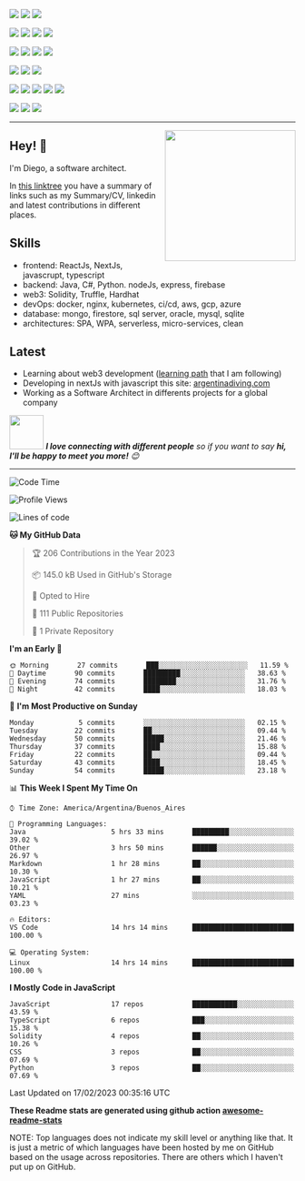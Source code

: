 ![](https://img.shields.io/badge/Web3-Solidity-informational?style=flat&logo=solidity&logoColor=white&color=6aa6f8)
![](https://img.shields.io/badge/Web3-Hardhat-informational?style=flat&logo=hardhat&logoColor=white&color=6aa6f8)
![](https://img.shields.io/badge/Web3-Truffle-informational?style=flat&logo=truffle&logoColor=white&color=6aa6f8)

![](https://img.shields.io/badge/Frontend-JavaScript-informational?style=flat&logo=javascript&logoColor=white&color=6aa6f8)
![](https://img.shields.io/badge/Frontend-Typescript-informational?style=flat&logo=typescript&logoColor=white&color=6aa6f8)
![](https://img.shields.io/badge/Frontend-React-informational?style=flat&logo=react&logoColor=white&color=6aa6f8)
![](https://img.shields.io/badge/Frontend-Next-informational?style=flat&logo=next&logoColor=white&color=6aa6f8)

![](https://img.shields.io/badge/Backend-Java-informational?style=flat&logo=java&logoColor=white&color=6aa6f8)
![](https://img.shields.io/badge/Backend-C%23-informational?style=flat&logo=csharp&logoColor=white&color=6aa6f8)
![](https://img.shields.io/badge/Backend-Python-informational?style=flat&logo=python&logoColor=white&color=6aa6f8)
![](https://img.shields.io/badge/Backend-node-informational?style=flat&logo=node&logoColor=white&color=6aa6f8)

![](https://img.shields.io/badge/BDD-PostgreSQL-informational?style=flat&logo=postgresql&logoColor=white&color=6aa6f8)
![](https://img.shields.io/badge/BDD-Oracle-informational?style=flat&logo=oracle&logoColor=white&color=6aa6f8)
![](https://img.shields.io/badge/BDD-SQLServer-informational?style=flat&logo=sqlserver&logoColor=white&color=6aa6f8)

![](https://img.shields.io/badge/Tools-Docker-informational?style=flat&logo=docker&logoColor=white&color=6aa6f8)
![](https://img.shields.io/badge/Tools-Kubernetes-informational?style=flat&logo=kubernetes&logoColor=white&color=6aa6f8)
![](https://img.shields.io/badge/Tools-Jenkins-informational?style=flat&logo=jenkins&logoColor=white&color=6aa6f8)
![](https://img.shields.io/badge/Tools-SonarQube-informational?style=flat&logo=sonarQube&logoColor=white&color=6aa6f8)
![](https://img.shields.io/badge/Tools-Firebase-informational?style=flat&logo=firebase&logoColor=white&color=6aa6f8)

![](https://img.shields.io/badge/OS-Linux-informational?style=flat&logo=linux&logoColor=white&color=6aa6f8)
![](https://img.shields.io/badge/Editor-VS_Code-informational?style=flat&logo=visual-studio-code&logoColor=white&color=6aa6f8)
![](https://img.shields.io/badge/Shell-Bash-informational?style=flat&logo=gnu-bash&logoColor=white&color=6aa6f8)

---

<img align='right' src="https://media.giphy.com/media/M9gbBd9nbDrOTu1Mqx/giphy.gif" width="230">

## Hey! 👋

I'm Diego, a software architect.

In [this linktree](https://linktr.ee/dbaranowski) you have a summary of links such as my Summary/CV, linkedin and latest contributions in different places.

## Skills

- frontend: ReactJs, NextJs, javascrupt, typescript 
- backend: Java, C#, Python. nodeJs, express, firebase
- web3: Solidity, Truffle, Hardhat
- devOps: docker, nginx, kubernetes, ci/cd, aws, gcp, azure
- database: mongo, firestore, sql server, oracle, mysql, sqlite
- architectures: SPA, WPA, serverless, micro-services, clean

## Latest

- Learning about web3 development ([learning path](https://longhaired-slipper-994.notion.site/Ethereum-Master-roadmap-63bc8cdf21ac480790bc584b233910fc) that I am following)
- Developing in nextJs with javascript this site: [argentinadiving.com](https://argentinadiving.com)
- Working as a Software Architect in differents projects for a global company



<img src="https://media.giphy.com/media/LnQjpWaON8nhr21vNW/giphy.gif" width="60"> <em><b>I love connecting with different people</b> so if you want to say <b>hi, I'll be happy to meet you more!</b> 😊</em>

---
<!--START_SECTION:waka-->
![Code Time](http://img.shields.io/badge/Code%20Time-74%20hrs%2036%20mins-blue)

![Profile Views](http://img.shields.io/badge/Profile%20Views-3-blue)

![Lines of code](https://img.shields.io/badge/From%20Hello%20World%20I%27ve%20Written-2%20Million%20lines%20of%20code-blue)

**🐱 My GitHub Data** 

> 🏆 206 Contributions in the Year 2023
 > 
> 📦 145.0 kB Used in GitHub's Storage 
 > 
> 💼 Opted to Hire
 > 
> 📜 111 Public Repositories 
 > 
> 🔑 1 Private Repository 
 > 
**I'm an Early 🐤** 

```text
🌞 Morning       27 commits       ███░░░░░░░░░░░░░░░░░░░░░░   11.59 % 
🌆 Daytime       90 commits       █████████░░░░░░░░░░░░░░░░   38.63 % 
🌃 Evening       74 commits       ████████░░░░░░░░░░░░░░░░░   31.76 % 
🌙 Night         42 commits       ████░░░░░░░░░░░░░░░░░░░░░   18.03 % 

```
📅 **I'm Most Productive on Sunday** 

```text
Monday           5 commits       ░░░░░░░░░░░░░░░░░░░░░░░░░   02.15 % 
Tuesday         22 commits       ██░░░░░░░░░░░░░░░░░░░░░░░   09.44 % 
Wednesday       50 commits       █████░░░░░░░░░░░░░░░░░░░░   21.46 % 
Thursday        37 commits       ████░░░░░░░░░░░░░░░░░░░░░   15.88 % 
Friday          22 commits       ██░░░░░░░░░░░░░░░░░░░░░░░   09.44 % 
Saturday        43 commits       ████░░░░░░░░░░░░░░░░░░░░░   18.45 % 
Sunday          54 commits       █████░░░░░░░░░░░░░░░░░░░░   23.18 % 

```


📊 **This Week I Spent My Time On** 

```text
⌚︎ Time Zone: America/Argentina/Buenos_Aires

💬 Programming Languages: 
Java                     5 hrs 33 mins       █████████░░░░░░░░░░░░░░░░   39.02 % 
Other                    3 hrs 50 mins       ██████░░░░░░░░░░░░░░░░░░░   26.97 % 
Markdown                 1 hr 28 mins        ██░░░░░░░░░░░░░░░░░░░░░░░   10.30 % 
JavaScript               1 hr 27 mins        ██░░░░░░░░░░░░░░░░░░░░░░░   10.21 % 
YAML                     27 mins             ░░░░░░░░░░░░░░░░░░░░░░░░░   03.23 % 

🔥 Editors: 
VS Code                  14 hrs 14 mins      █████████████████████████   100.00 % 

💻 Operating System: 
Linux                    14 hrs 14 mins      █████████████████████████   100.00 % 

```

**I Mostly Code in JavaScript** 

```text
JavaScript               17 repos            ███████████░░░░░░░░░░░░░░   43.59 % 
TypeScript               6 repos             ███░░░░░░░░░░░░░░░░░░░░░░   15.38 % 
Solidity                 4 repos             ██░░░░░░░░░░░░░░░░░░░░░░░   10.26 % 
CSS                      3 repos             ██░░░░░░░░░░░░░░░░░░░░░░░   07.69 % 
Python                   3 repos             ██░░░░░░░░░░░░░░░░░░░░░░░   07.69 % 

```



 Last Updated on 17/02/2023 00:35:16 UTC
<!--END_SECTION:waka-->

**These Readme stats are generated using github action [awesome-readme-stats](https://github.com/anmol098/waka-readme-stats)**

NOTE: Top languages does not indicate my skill level or anything like that. It is just a metric of which languages have been hosted by me on GitHub based on the usage across repositories. There are others which I haven't put up on GitHub.